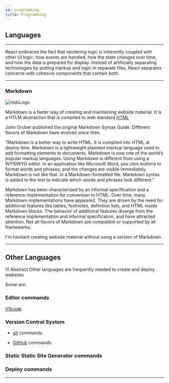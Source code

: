 ```yaml
---
id: programming
title: Programming
---
```


## Languages

---





React embraces the fact that rendering logic is inherently coupled with other UI logic: how events are handled, how the state changes over time, and how the data is prepared for display.
Instead of artificially separating technologies by putting markup and logic in separate files, React separates concerns with cohesive components that contain both.

---

### Markdown

![mdxLogo](/img/mdxLogo.png)


Markdown is a faster way of creating and maintaining website material. It is a HTLM abstraction that is compiled to web standard [HTML](https://developer.mozilla.org/en-US/docs/Web/HTML)

John Gruber published the original Markdown Syntax Guide. Different flavors of Markdown have evolved since then.

"Markdown is a better way to write HTML. It is compiled into HTML at deploy time. Markdown is a lightweight plaintext markup language used to add formatting elements to documents. Markdown is now one of the world’s popular markup languages. Using Markdown is different from using a WYSIWYG editor. In an application like Microsoft Word, you click buttons to format words and phrases, and the changes are visible immediately. Markdown is not like that. In a Markdown-formatted file. Markdown syntax is added to the text to indicate which words and phrases look different."

Markdown has been characterized by an informal specification and a reference implementation for conversion to HTML. Over time, many Markdown implementations have appeared. They are driven by the need for additional features like tables, footnotes, definition lists, and HTML inside Markdown blocks. The behavior of additional features diverge from the reference implementation and informal specification, and have attracted attention. Not all flavors of Markdown are compatible or supported by all frameworks.

I'm hesitant creating website material without using a version of Markdown.

---

## Other Languages

!!! Abstract
    Other languages  are frequently needed to create and deploy websites

Some are:

### Editor commands

[VScode](http://127.0.0.1:8000/developmenttools/#vscode)

### Version Control System

- [git](developmenttool.mds#git) commands

- [GitHub](developmenttools#github) commands

### Static Static Site Generator commands

### Deploy commands


---

